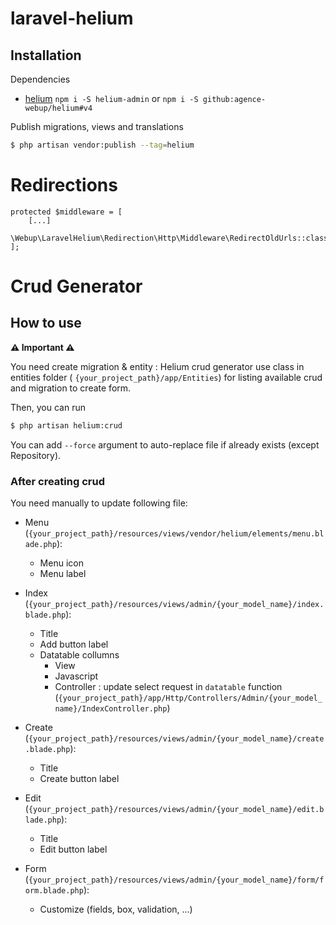 # laravel-helium


## Installation

Dependencies

- [helium](https://github.com/agence-webup/helium) `npm i -S helium-admin` or `npm i -S github:agence-webup/helium#v4`

Publish migrations, views and translations

```bash
$ php artisan vendor:publish --tag=helium
```

# Redirections
    protected $middleware = [
        [...]
        \Webup\LaravelHelium\Redirection\Http\Middleware\RedirectOldUrls::class
    ];

# Crud Generator

## How to use
 
**⚠️ Important ⚠️**

You need create migration & entity : Helium crud generator use class in entities folder ( `{your_project_path}/app/Entities`) for listing available crud and migration to create form.


Then, you can run

```bash
$ php artisan helium:crud
```
You can add `--force` argument to auto-replace file if already exists (except Repository).

### After creating crud

You need manually to update following file: 

- Menu (`{your_project_path}/resources/views/vendor/helium/elements/menu.blade.php`): 
    - Menu icon
    - Menu label

- Index (`{your_project_path}/resources/views/admin/{your_model_name}/index.blade.php`): 
    - Title 
    - Add button label 
    - Datatable collumns 
        - View 
        - Javascript 
        - Controller : update select request in `datatable` function (`{your_project_path}/app/Http/Controllers/Admin/{your_model_name}/IndexController.php`)

- Create (`{your_project_path}/resources/views/admin/{your_model_name}/create.blade.php`): 
    - Title 
    - Create button label 

 - Edit (`{your_project_path}/resources/views/admin/{your_model_name}/edit.blade.php`): 
    - Title 
    - Edit button label 

 - Form (`{your_project_path}/resources/views/admin/{your_model_name}/form/form.blade.php`): 
    - Customize (fields, box, validation, ...)
